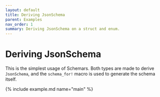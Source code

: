 ```yaml
---
layout: default
title: Deriving JsonSchema
parent: Examples
nav_order: 1
summary: Deriving JsonSchema on a struct and enum.
---
```


# Deriving JsonSchema

This is the simplest usage of Schemars. Both types are made to derive `JsonSchema`, and the `schema_for!` macro is used to generate the schema itself.

{% include example.md name="main" %}

